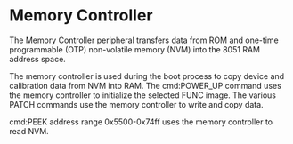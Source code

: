 # Memory Controller
The Memory Controller peripheral transfers data from ROM and one-time programmable (OTP) non-volatile memory (NVM) into the 8051 RAM address space.

The memory controller is used during the boot process to copy device and calibration data from NVM into RAM. The cmd:POWER_UP command uses the memory controller to initialize the selected FUNC image. The various PATCH commands use the memory controller to write and copy data.

cmd:PEEK address range 0x5500-0x74ff uses the memory controller to read NVM.

